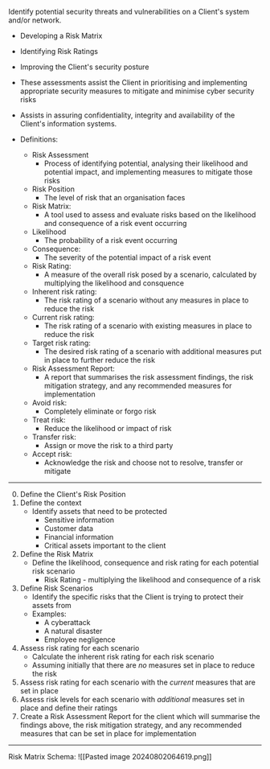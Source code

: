 
Identify potential security threats and vulnerabilities on a Client's system and/or network.

- Developing a Risk Matrix
- Identifying Risk Ratings
- Improving the Client's security posture
- These assessments assist the Client in prioritising and implementing appropriate security measures to mitigate and minimise cyber security risks
- Assists in assuring confidentiality, integrity and availability of the Client's information systems.

- Definitions:
	- Risk Assessment
		- Process of identifying potential, analysing their likelihood and potential impact, and implementing measures to mitigate those risks
	- Risk Position
		- The level of risk that an organisation faces
	- Risk Matrix:
		- A tool used to assess and evaluate risks based on the likelihood and consequence of a risk event occurring
	- Likelihood
		- The probability of a risk event occurring
	- Consequence:
		- The severity of the potential impact of a risk event
	- Risk Rating:
		- A measure of the overall risk posed by a scenario, calculated by multiplying the likelihood and consquence
	- Inherent risk rating:
		- The risk rating of a scenario without any measures in place to reduce the risk
	- Current risk rating:
		- The risk rating of a scenario with existing measures in place to reduce the risk
	- Target risk rating:
		- The desired risk rating of a scenario with additional measures put in place to further reduce the risk
	- Risk Assessment Report:
		- A report that summarises the risk assessment findings, the risk mitigation strategy, and any recommended measures for implementation
	- Avoid risk:
		- Completely eliminate or forgo risk
	- Treat risk:
		- Reduce the likelihood or impact of risk
	- Transfer risk:
		- Assign or move the risk to a third party
	- Accept risk:
		- Acknowledge the risk and choose not to resolve, transfer or mitigate
-------------------------------------------------------------------------
0. Define the Client's Risk Position
1. Define the context
	- Identify assets that need to be protected
		- Sensitive information
		- Customer data
		- Financial information
		- Critical assets important to the client
2. Define the Risk Matrix
	- Define the likelihood, consequence and risk rating for each potential risk scenario
		- Risk Rating - multiplying the likelihood and consequence of a risk
3. Define Risk Scenarios
	- Identify the specific risks that the Client is trying to protect their assets from
	- Examples:
		- A cyberattack
		- A natural disaster
		- Employee negligence
4. Assess risk rating for each scenario
	- Calculate the inherent risk rating for each risk scenario
	- Assuming initially that there are *no* measures set in place to reduce the risk
5. Assess risk rating for each scenario with the *current* measures that are set in place
6. Assess risk levels for each scenario with *additional* measures set in place and define their ratings
7. Create a Risk Assessment Report for the client which will summarise the findings above, the risk mitigation strategy, and any recommended measures that can be set in place for implementation
-------------------------------------------------------------------------
Risk Matrix Schema:
![[Pasted image 20240802064619.png]]
